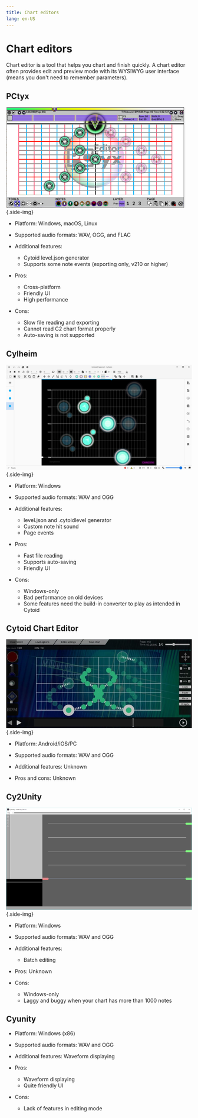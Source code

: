 ```yaml
---
title: Chart editors
lang: en-US
---
```


# Chart editors

Chart editor is a tool that helps you chart and finish quickly. A chart editor often provides edit and preview mode with its WYSIWYG user interface (means you don't need to remember parameters).

## PCtyx

![A screenshot of PCtyx](./_source_abc.md/PCtyx.png){.side-img}

- Platform: Windows, macOS, Linux

- Supported audio formats: WAV, OGG, and FLAC

- Additional features:
  - Cytoid level.json generator
  - Supports some note events (exporting only, v210 or higher)

- Pros:
  - Cross-platform
  - Friendly UI
  - High performance

- Cons:
  - Slow file reading and exporting
  - Cannot read C2 chart format properly
  - Auto-saving is not supported

## Cylheim

![A screenshot of Cylheim](./_source_abc.md/Cylheim.png){.side-img}

- Platform: Windows

- Supported audio formats: WAV and OGG

- Additional features:
  - level.json and .cytoidlevel generator
  - Custom note hit sound
  - Page events

- Pros:
  - Fast file reading
  - Supports auto-saving
  - Friendly UI

- Cons:
  - Windows-only
  - Bad performance on old devices
  - Some features need the build-in converter to play as intended in Cytoid

## Cytoid Chart Editor

![A screenshot of Cytoid Chart Editor, provided by hana26](./_source_abc.md/Cytoid_Chart_Editor.jpg){.side-img}

- Platform: Android/iOS/PC

- Supported audio formats: WAV and OGG

- Additional features: Unknown

- Pros and cons: Unknown

## Cy2Unity

![A screenshot of Cy2Unity](./_source_abc.md/Cy2Unity.png){.side-img}

- Platform: Windows

- Supported audio formats: WAV and OGG

- Additional features:
  - Batch editing

- Pros: Unknown

- Cons:
  
  - Windows-only
  - Laggy and buggy when your chart has more than 1000 notes

## Cyunity

- Platform: Windows (x86)

- Supported audio formats: WAV and OGG

- Additional features: Waveform displaying

- Pros:
  - Waveform displaying
  - Quite friendly UI

- Cons:
  - Lack of features in editing mode
